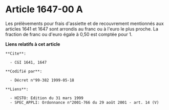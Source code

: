 # Article 1647-00 A

Les prélèvements pour frais d'assiette et de recouvrement mentionnés aux articles 1641 et 1647 sont arrondis au franc ou à
l'euro le plus proche. La fraction de franc ou d'euro égale à 0,50 est comptée pour 1.

**Liens relatifs à cet article**

	**Cite**:

	  - CGI 1641, 1647

	**Codifié par**:

	  - Décret n°99-382 1999-05-18

	**Liens**:

	  - HISTO: Edition du 31 mars 1999
	  - SPEC_APPLI: Ordonnance n°2001-766 du 29 août 2001 - art. 14 (V)
